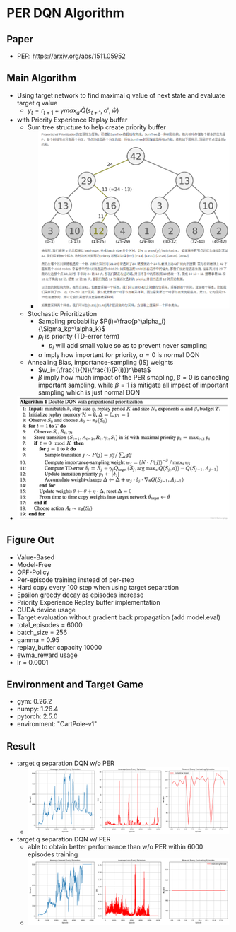 # PER DQN Algorithm
## Paper
* PER: https://arxiv.org/abs/1511.05952
## Main Algorithm
* Using target network to find maximal q value of next state and evaluate target q value 
  * $y_t = r_{t+1}+\gamma max_{a'}\hat Q(s_{t+1},a',\hat w)$
* with Priority Experience Replay buffer
  * Sum tree structure to help create priority buffer
    * ![SumTree](sumtree.png)
  * Stochastic Prioritization
    * Sampling probability $P(i)=\frac{p^\alpha_i}{\Sigma_kp^\alpha_k}$
    * ${p_i}$ is priority (TD-error term)
      * ${p_i}$ will add small value so as to prevent never sampling 
    * $\alpha$ imply how important for priority, $\alpha=0$ is normal DQN 
  * Annealing Bias, importance-sampling (IS) weights
    * $w_i=(\frac{1}{N}\frac{1}{P(i)})^\beta$
    * $\beta$ imply how much impact of the PER smapling, $\beta=0$ is canceling important sampling, while $\beta=1$ is mitigate all impact of important sampling which is just normal DQN
* ![PERDQN-algorithm](per-algorithm.png)
## Figure Out
* Value-Based
* Model-Free
* OFF-Policy
* Per-episode training instead of per-step
* Hard copy every 100 step when using target separation
* Epsilon greedy decay as episodes increase
* Priority Experience Replay buffer implementation
* CUDA device usage
* Target evaluation without gradient back propagation (add model.eval)
* total_episodes = 6000
* batch_size = 256
* gamma      = 0.95
* replay_buffer capacity 10000
* ewma_reward usage
* lr = 0.0001
## Environment and Target Game
* gym: 0.26.2
* numpy: 1.26.4 
* pytorch: 2.5.0
* environment: "CartPole-v1"
## Result
* target q separation DQN w/o PER 
  * ![DQN w/o PER](DQN_Target_wo_per_plot-whole.png)
* target q separation DQN w/ PER 
  * able to obtain better performance than w/o PER within 6000 episodes training
  * ![DQN w/ PER](DQN_Target_plot-whole.png)